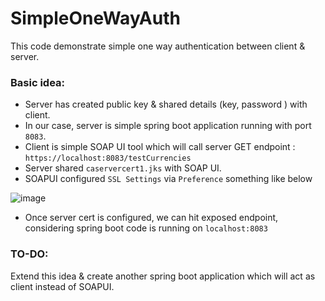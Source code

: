  # SimpleOneWayAuth
 
 This code demonstrate simple one way authentication between client & server.
 
 ### Basic idea: 
 - Server has created public key & shared details (key, password ) with client.
 - In our case, server is simple spring boot application running with port `8083`.
 - Client is simple SOAP UI tool which will call server GET endpoint : `https://localhost:8083/testCurrencies`
 - Server shared `caservercert1.jks` with SOAP UI. 
 - SOAPUI configured `SSL Settings` via `Preference` something like below
 
 ![image](https://user-images.githubusercontent.com/35179165/164501813-3e94d96f-f3f8-4d0d-bb9b-b3517423d6ef.png)
 
 - Once server cert is configured, we can hit exposed endpoint, considering spring boot code is running on `localhost:8083`
 
 ### TO-DO:
 Extend this idea & create another spring boot application which will act as client instead of SOAPUI. 
